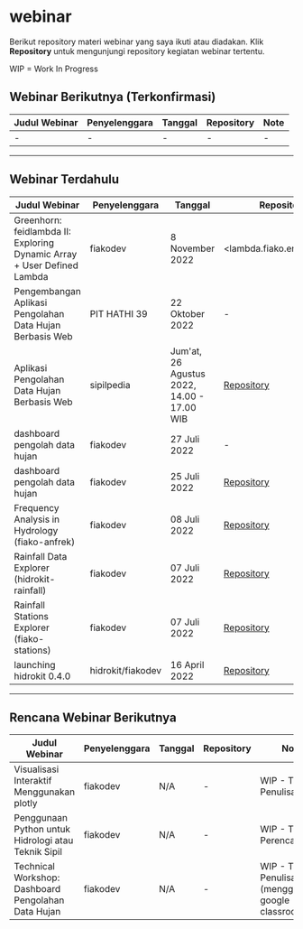 # webinar
Berikut repository materi webinar yang saya ikuti atau diadakan. Klik **Repository** untuk mengunjungi repository kegiatan webinar tertentu.

WIP = Work In Progress

## Webinar Berikutnya (Terkonfirmasi)

Judul Webinar | Penyelenggara | Tanggal | Repository | Note
--- | --- | --- | --- | ---
\- | - | - | - | -

---

## Webinar Terdahulu

Judul Webinar | Penyelenggara | Tanggal | Repository | Note
--- | --- | --- | --- | ---
Greenhorn: feidlambda II: Exploring Dynamic Array + User Defined Lambda | fiakodev | 8 November 2022 | <lambda.fiako.engineering> | -
Pengembangan Aplikasi Pengolahan Data Hujan Berbasis Web | PIT HATHI 39 | 22 Oktober 2022 | - | -
Aplikasi Pengolahan Data Hujan Berbasis Web | sipilpedia | Jum'at, 26 Agustus 2022, 14.00 - 17.00 WIB | [Repository](./sipilpedia#readme) | -
dashboard pengolah data hujan | fiakodev | 27 Juli 2022 | - | dibatalkan
dashboard pengolah data hujan | fiakodev | 25 Juli 2022 | [Repository](./fiakodev/20220725-pengolah-data-hujan#readme) | -
Frequency Analysis in Hydrology (fiako-anfrek) | fiakodev | 08 Juli 2022 | [Repository](./fiakodev/20220707-aplikasi-fiakodev#readme) | demonstrasi/presentasi
Rainfall Data Explorer (hidrokit-rainfall) | fiakodev | 07 Juli 2022 | [Repository](./fiakodev/20220707-aplikasi-fiakodev#readme) | demonstrasi/presentasi
Rainfall Stations Explorer (fiako-stations) | fiakodev | 07 Juli 2022 | [Repository](./fiakodev/20220707-aplikasi-fiakodev#readme) | demonstrasi/presentasi
launching hidrokit 0.4.0 | hidrokit/fiakodev | 16 April 2022 | [Repository](./fiakodev/20220416-hidrokit-0-4-0#readme) | livestream

---

## Rencana Webinar Berikutnya

Judul Webinar | Penyelenggara | Tanggal | Repository | Note
--- | --- | --- | --- | ---
Visualisasi Interaktif Menggunakan plotly | fiakodev | N/A | - | WIP - Tahap Penulisan
Penggunaan Python untuk Hidrologi atau Teknik Sipil | fiakodev | N/A | - | WIP - Tahap Perencanaan 
Technical Workshop: Dashboard Pengolahan Data Hujan | fiakodev | N/A | - | WIP - Tahap Penulisan (menggunakan google classroom)

